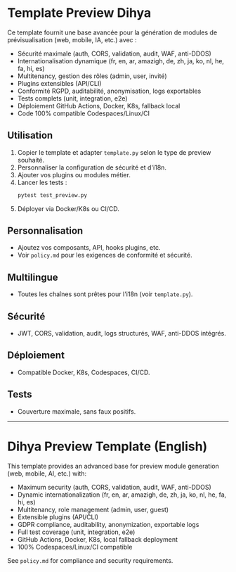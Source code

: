 # Template Preview Dihya

Ce template fournit une base avancée pour la génération de modules de prévisualisation (web, mobile, IA, etc.) avec :
- Sécurité maximale (auth, CORS, validation, audit, WAF, anti-DDOS)
- Internationalisation dynamique (fr, en, ar, amazigh, de, zh, ja, ko, nl, he, fa, hi, es)
- Multitenancy, gestion des rôles (admin, user, invité)
- Plugins extensibles (API/CLI)
- Conformité RGPD, auditabilité, anonymisation, logs exportables
- Tests complets (unit, integration, e2e)
- Déploiement GitHub Actions, Docker, K8s, fallback local
- Code 100% compatible Codespaces/Linux/CI

## Utilisation
1. Copier le template et adapter `template.py` selon le type de preview souhaité.
2. Personnaliser la configuration de sécurité et d'i18n.
3. Ajouter vos plugins ou modules métier.
4. Lancer les tests :
   ```bash
   pytest test_preview.py
   ```
5. Déployer via Docker/K8s ou CI/CD.

## Personnalisation
- Ajoutez vos composants, API, hooks plugins, etc.
- Voir `policy.md` pour les exigences de conformité et sécurité.

## Multilingue
- Toutes les chaînes sont prêtes pour l'i18n (voir `template.py`).

## Sécurité
- JWT, CORS, validation, audit, logs structurés, WAF, anti-DDOS intégrés.

## Déploiement
- Compatible Docker, K8s, Codespaces, CI/CD.

## Tests
- Couverture maximale, sans faux positifs.

---

# Dihya Preview Template (English)

This template provides an advanced base for preview module generation (web, mobile, AI, etc.) with:
- Maximum security (auth, CORS, validation, audit, WAF, anti-DDOS)
- Dynamic internationalization (fr, en, ar, amazigh, de, zh, ja, ko, nl, he, fa, hi, es)
- Multitenancy, role management (admin, user, guest)
- Extensible plugins (API/CLI)
- GDPR compliance, auditability, anonymization, exportable logs
- Full test coverage (unit, integration, e2e)
- GitHub Actions, Docker, K8s, local fallback deployment
- 100% Codespaces/Linux/CI compatible

See `policy.md` for compliance and security requirements.
